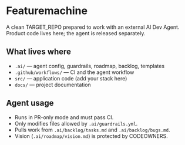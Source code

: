 # Featuremachine

A clean TARGET_REPO prepared to work with an external AI Dev Agent. Product code lives here; the agent is released separately.

## What lives where
- `.ai/` — agent config, guardrails, roadmap, backlog, templates
- `.github/workflows/` — CI and the agent workflow
- `src/` — application code (add your stack here)
- `docs/` — project documentation

## Agent usage
- Runs in PR-only mode and must pass CI.
- Only modifies files allowed by `.ai/guardrails.yml`.
- Pulls work from `.ai/backlog/tasks.md` and `.ai/backlog/bugs.md`.
- Vision (`.ai/roadmap/vision.md`) is protected by CODEOWNERS.
